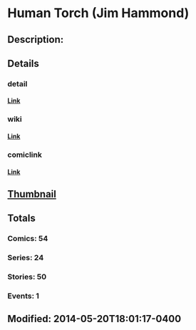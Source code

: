 # Human Torch (Jim Hammond)
## Description: 
## Details
### detail
#### [Link](http://marvel.com/comics/characters/1010932/human_torch_jim_hammond?utm_campaign=apiRef&utm_source=225578a89fc76f3d20fbffda5d17a88d)
### wiki
#### [Link](http://marvel.com/universe/Human_Torch_%28Jim_Hammond%29?utm_campaign=apiRef&utm_source=225578a89fc76f3d20fbffda5d17a88d)
### comiclink
#### [Link](http://marvel.com/comics/characters/1010932/human_torch_jim_hammond?utm_campaign=apiRef&utm_source=225578a89fc76f3d20fbffda5d17a88d)
## [Thumbnail](http://i.annihil.us/u/prod/marvel/i/mg/c/70/53176bed3fe4c.jpg)
## Totals
### Comics: 54
### Series: 24
### Stories: 50
### Events: 1
## Modified: 2014-05-20T18:01:17-0400